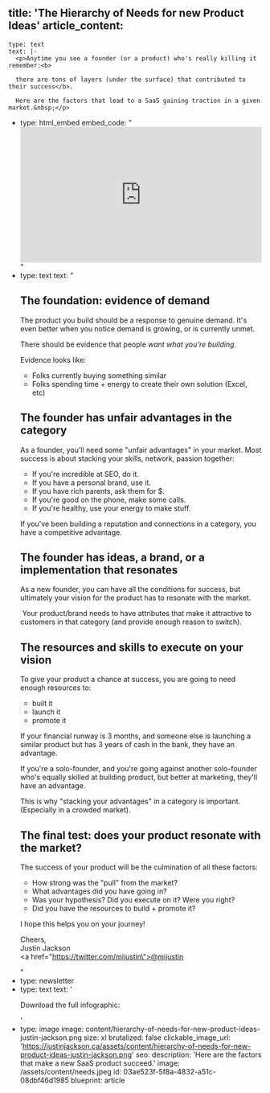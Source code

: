 title: 'The Hierarchy of Needs for new Product Ideas'
article_content:
  -
    type: text
    text: |-
      <p>Anytime you see a founder (or a product) who's really killing it remember:<b>

      there are tons of layers (under the surface) that contributed to their success</b>.

      Here are the factors that lead to a SaaS gaining traction in a given market.&nbsp;</p>
  -
    type: html_embed
    embed_code: "<style>.embed-container { position: relative; padding-bottom: 56.25%; height: 0; overflow: hidden; max-width: 100%; } .embed-container iframe, .embed-container object, .embed-container embed { position: absolute; top: 0; left: 0; width: 100%; height: 100%; }</style><div class='embed-container'><iframe src='https://www.youtube.com/embed//rHTr17jfTCk?rel=0' frameborder='0' allowfullscreen></iframe></div>"
  -
    type: text
    text: "<h2>The foundation: evidence of demand</h2><p>The product you build should be a response to genuine demand. It's even better when you notice demand is growing, or is currently unmet.</p><p>There should be evidence that people <i>want what you're building</i>.</p><p>Evidence looks like:</p><ul><li>Folks currently buying something similar</li><li>Folks spending time + energy to create their own solution (Excel, etc)</li></ul><h2>The founder has unfair advantages in the category</h2><p>As a founder, you'll need some \"unfair advantages\" in your market. Most success is about stacking your skills, network, passion together:</p><ul><li>If you're incredible at SEO, do it.</li><li>If you have a personal brand, use it.</li><li>If you have rich parents, ask them for $.</li><li>If you're good on the phone, make some calls.</li><li>If you're healthy, use your energy to make stuff.</li></ul><p>If you've been building a reputation and connections in a category, you have a competitive advantage.</p><h2>The founder has ideas, a brand, or a implementation that resonates</h2><p>As a new founder, you can have all the conditions for success, but ultimately your vision for the product has to resonate with the market.&nbsp;</p><p>&nbsp;Your product/brand needs to have attributes that make it attractive to customers in that category (and provide enough reason to switch).</p><h2>The resources and skills to execute on your vision</h2><p>To give your product a chance at success, you are going to need enough resources to:</p><ul><li>built it</li><li>launch it</li><li>promote it&nbsp;</li></ul><p>If your financial runway is 3 months, and someone else is launching a similar product but has 3 years of cash in the bank, they have an advantage.</p><p>If you're a solo-founder, and you're going against another solo-founder who's equally skilled at building product, but better at marketing, they'll have an advantage.</p><p>This is why \"stacking your advantages\" in a category is important. (Especially in a crowded market).</p><h2>The final test: does your product resonate with the market?</h2><p>The success of your product will be the culmination of all these factors:</p><ul><li>How strong was the \"pull\" from the market?</li><li>What advantages did you have going in?</li><li>Was your hypothesis? Did you execute on it? Were you right?</li><li>Did you have the resources to build + promote it?</li></ul><p>I hope this helps you on your journey!<br></p><p>Cheers,<br>Justin Jackson<br><a href=\"https://twitter.com/mijustin\">@mijustin</a></p>"
  -
    type: newsletter
  -
    type: text
    text: '<p>Download the full infographic:</p>'
  -
    type: image
    image: content/hierarchy-of-needs-for-new-product-ideas-justin-jackson.png
    size: xl
    brutalized: false
    clickable_image_url: 'https://justinjackson.ca/assets/content/hierarchy-of-needs-for-new-product-ideas-justin-jackson.png'
seo:
  description: 'Here are the factors that make a new SaaS product succeed.'
  image: /assets/content/needs.jpeg
id: 03ae523f-5f8a-4832-a51c-08dbf46d1985
blueprint: article
